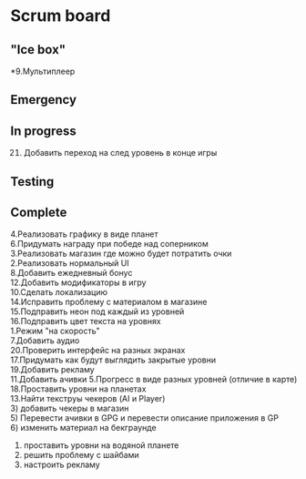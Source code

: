 # Scrum board

"Ice box"
--------------------- 
*9.Мультиплеер  

Emergency
---------------------

In progress
---------------------
21. Добавить переход на след уровень в конце игры  

Testing
---------------------

Complete
---------------------
4.Реализовать графику в виде планет  
6.Придумать награду при победе над соперником  
3.Реализовать магазин где можно будет потратить очки  
2.Реализовать нормальный UI  
8.Добавить ежедневный бонус  
12.Добавить модификаторы в игру  
10.Сделать локализацию  
14.Исправить проблему с материалом в магазине  
15.Подправить неон под каждый из уровней  
16.Подправить цвет текста на уровнях  
1.Режим "на скорость"  
7.Добавить аудио  
20.Проверить интерфейс на разных экранах  
17.Придумать как будут выглядить закрытые уровни  
19.Добавить рекламу  
11.Добавить ачивки 
5.Прогресс в виде разных уровней (отличие в карте)  
18.Проставить уровни на планетах  
13.Найти текструы чекеров (AI и Player)  
3) добавить чекеры в магазин  
5) Перевести ачивки в GPG и перевести описание приложения в GP  
6) изменить материал на бекграунде  
1) проставить уровни на водяной планете  
2) решить проблему с шайбами  
4) настроить рекламу  
